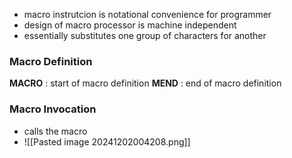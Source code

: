 - macro instrutcion is notational convenience for programmer
- design of macro processor is machine independent
- essentially substitutes one group of characters for another

### Macro Definition
**MACRO** : start of macro definition
**MEND** : end of macro definition

### Macro Invocation
- calls the macro
- ![[Pasted image 20241202004208.png]]
